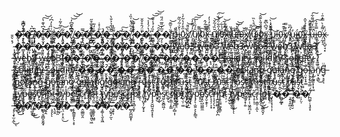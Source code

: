 
�̵̩̙̯̣͉͊̾̌͆̔͘̚�̵̛̟̩̭̬̱͐͆͛ ̸̨̧̡̬͗̑�̵̯̑̉͆͛͊̔͠͝�̴̺͈̼̥͍̲̮̏͐́ ̴̺̖͉̃͑͛̀̓͆́̕�̴̦͈́̈́̃͐̃͗�̸̟̖͊͆̀̋͆̓͝͝͝ ̸̧͚̻̠̞̪̙͇̉͆͋ͅ�̵̗̜̖̺̗̿�̴̣̐̅͗̅͒̋̚ ̴̛̗͓̺̋͑̒̎�̸̧̛̘͚̭̟͔̻͎̤̀̎͗̽̇̚�̵̰͔̭͉͙̩̪̰̳͂͊́̄̉͐̐̀ ̷̯̳͓̣̥͌̃̔�̴̧͔̲̼͔͚̪͠�̸̨̡̘̹̙̼̩̙̼̌̓͂̈́̽̍̏̍͜ ̷͕̮͖̎͊̐͋̀͝�̵̤͇̜̩̗̙̻̣̲̎̈́̑̊̌̌͘̕͜�̷̛̪̞́̔́̒̾͘͝ ̴͈͖̦͖̖̹͚̭̼̤̍̏̓́̾̆̋͝͠͝�̴̰̗͔͕̻̌̅̒̎̅̈́̎�̸̙̄̆͑̆̅̄͝ ̷̢͖͙͔̖͓̪̼̄u̵͈̘͖̞̐̋į̴̡͎̠̹̯̀̌͗͂́̏̃ͅ0̷̢̫̯̖̉̋̊̒̔̃̒̇̚x̸̛̹̬̝͍̩̦̑̉̎̄͝ ̸̧͔̣͕͍̮͖̦͉̑̓́͌̓͠͠͝ų̸̦͇̺̯̘̆̑́̋͗̾͘i̸̢̭̫̹͚͙̯͕͌̃0̴͍͎̯͈͉̈́͒̈́̂x̵̧̙͇̼̱͔͚̀̊̽ ̷̲͇̭͎̃͛̀̊̓̍̒ṵ̸͖̠̱̩̜̟̆̏̉̃̌͝͝i̸̛̼͖̜̟̒̋͋̑́̾̈͠0̶̨̨͍͚͚̜̝̓́̈́̉̅͘͝x̶̙̱̫̅̎̒̕ ̸͍͓̬̠̪̐̃ṷ̶̱͇̗͛̾ḯ̶̛̭̮̜̫̯̘̝̀́̃̕͝0̶̡̝͋̆x̸̟̻̩̜͍̍͌̕ ̸̙̼̖̈́̋̎ų̷̛̦͉͇̋͊̈́̊̀̏͘i̴̪̱̪̘̬͖̳͍̿ͅ0̴͈̦̼̀́̋̈́̄̀͊̂͝ẍ̷̦̱̻̻́̄͆̀͆͊͘ͅ ̷̢̧̤̜̯̠̫͐̊̌̽̇̀̚͝u̷̻͚̩͝ỉ̵̺̪0̵͎̯̻̹̋͒͊̎x̸̦͒͒̿̕ ̴͓͈̈́͆̏u̴͉̣̓ḯ̵̢0̴̛̳̪̦͈̽̅̆x̶̳͙͙̋̾̔̉̌̂͘ ̴̧̖͓͉̥̮͙̺̍̈́͛́̚͝ụ̶̍̈̋̓̈́͌͋̚͠i̶͇̜̦̟̞͖͍̹̿̊̄͐͜͠0̶̜̰̘̦͗͌̉̀̿̽̄͑x̴̢͎̝̺̠̘͙́̈͐ ̴̨͓̪̥̺́̽͛̑̄�̴͇͓̭̱̦̯̖͓̳͙̌̀͒́̒̓̐́̿͘�̶̢̡̛͙̙͖͚͇̤̠̝̉̄͌̔͌͝ ̶̢̻̬̳̲̲̥̍̾̆̃̔͝�̶̓̆̌̏͛̋̀̕͝ͅ�̷̞͎̞̭͇̑̅͛͋͐ͅ ̶̬͍̤͔̖͍̈́͒̋͌̅̇͝�̷̛̪̤͎̙̹͎̦̹̄̆̔̓̽͊͋͝�̸̨͉̤̞̳̰̱̜͔͒͜ ̶͕̖͖͑̊͝�̵̗̲̰̻̘͎͕̈́͋͌̀͝�̵͙̯̫̭̤͑͆̒̀̏͆̓̌̄̚ ̶̥̼̰̰͇̏͆͋̓̑͛̾̕�̴̥̎̎͂͂̚�̴̨̝̩̟̩̼̭̀͛̂͐͂̄͑̀͆͘ ̸̟̗̗͕̰͕͓͕̱̓͒̉̽̔͜�̴̨̨̢̱͚̟̈́͛̈́̆̈̉͠�̷̡̨̛̠̠͒͆̄̕ ̵̧̨̧̞͈̗̪͓͈͇͊͌̓̓̔̾̒̿�̶̗̌͛̒͝�̶̧̜͓̭̟̤͙͇̒̅́̏̄͜ ̷̡̨̢͕̩̫̫̙̫̥͗̋̏�̷̢̡̧͔̙̀̑̎̓̌̀̊̑͝�̸̨̥̜͎̥͎̼͊͊̓̾͝ ̶͕̘̂̊̈͗w̴̛̪̺̦̦͕͊̓̀̄̂̓̏̍ĕ̸͈̠͍̩͎͚̾b̶̙͎̹̮͖̜̯͎̻̗̾̎̚3̷̱̫̗̖̼̀ ̷̭̃̀̀ẃ̶͙͕̲̬̂̈́͊́̓͘̚͠ḙ̶̺̮̹̭̩͓͕̘̅̇̾͑̔̉̎̅̏b̴̛͍̟͍̺̱̉̍̑́́͜3̴̨̢̛͓̜̦̃͆̐̽̍̈̀͘͜ ̸̢̛̦̰͇̲̾̍̈́̈̏̈́̉͋w̷̛̼͈͔̰̞̼̭̳͚̽̉̃́͂͐̈́͌͂e̴̝̰͈̫͖̲̫̥̣̅̑͗͂̐̄́̍̏b̶̝̫͚̰͎̳̱͓̔̈͊́̌͆͊̍͜͝3̴̖̀̌̀͊͒̕͘ ̶̟̺̰͚̯̈́̋w̴̫͖̺̠͈̖͖̩̭̽̏́̓̋͐̃e̷̤͖̭̫̯͇͌̎̋͂̀͑̀́͘͝b̶̨͚̹̰̻̮̺̩̜̑͌̽̓̓̇̓͘3̷̛̝̫̮̭̝̱ ̶͙̳͇͍̦̐̈́͂̓̐̅̃̆͑w̴̱̆̽e̵͕͙̘̣̬͙̋̔̐͗b̸̘̖͔̯̖̲͕͙̔̊̀3̷̻̏̈̎̎͒̾͑͘ ̸̢̡̢̛̯̥͇̮̙̱͛͜ẃ̸̧̗̦̫̭͙͎͙͋̅̃̈ͅḕ̵̬̠̦̅̌̉̍͗̇͒͊͜b̶̢̝̮͉̙̒̈͛͛̒̀̐͌̋3̸̧͍̠͉̦̟̼̼̱͗̐ ̶̛̤̘͈̺̯͎͖w̶̘̣̉̂͌̾͋̔͋̅́͝e̵̤̜̝̮̣͐͜b̴̥̠̫͓̪͖͓̥̉̋́̆̈́̐̓3̵̛͕̬̜̥̳͙̳̙̌ ̵̢̰̠̩̝̿w̶͚̎͊̎̀̅e̸͕̰̣̊̍b̷̺̹̿͐̆̽3̴͕̖͇͖̑͐̃͠͝ ̵̡̤̝̬̒͛̅̊̃�̴̩͚͔̳̼̰̊͊̈̎͆͑͆̎�̶̢̛̜̺̣̠̤̗͕̅͒̉͗̀͐̕ͅ ̴̡͙̼̝̃̿�̸͚̖̲͚̗̺̉͛͐̋̾̐̕͝͝�̷̭͉̬͕̣͔̝̩̌͆͐͘ ̴̧̧͍͌�̴͓͈̻̓́̉̐͂̈́̀͜͝�̶̢͓̤̥̝̝͒ ̸̡̧̧̪͔̠̙̩̘̦̾̓̆̊̀̃̇͝�̴̩̠̗̩̥̹͕̠̍̕ͅ�̸̡̛̠̜̭̬̰̘͒̽̀͑͗̈́́͘͜ ̸̼̟̝̬̱̮͉̠̾͌�̷̨̡̩̺͚̱̇̋̅̅̀�̸͙͊ ̶͔̰̆͆̌̐�̶̦̗̫̩̼̆͒͌̾̇̇͝�̸̛̘̯̘̝̥́̈̎̃̋̿͑͠͝ ̶̡̻̟̝̰̙̄̽̋�̵̡̭̿̓̽̏͝�̷̤͇̲̰̟͒̉̂̒͊̈́͜͜ ̸̲̥̜̱͕̼̾̈́�̵̟̘̎́́̿͂͘͝͝�̸̢̛̛̀̽̄̇͋̀̀̚ ̶̱̬̥̻̱̺̲̬͕͛͑ͅṣ̶͆̈́̒̚o̷̢̤͙̓̏͒̉͋̈́͗̋̿l̴͍̘͍̈i̶̜̠̻̻͍͔̳̩͗̀̈̒́̐d̵̨͎̖̩͇͕̹͇͎̣̈́í̷̡̦̱͓̻̤̳̰̯̄̍̈̽̂͒͜͝t̵̼̬̹̬̍́̈̓̌y̶̜̤̓̀ ̵̧͔͎̱͉͔̤̰̙͔̐́ŝ̸̺̪̑̏͂̈́̓̿͒͛̕͜o̷̢̧̥̠̮͚͉̫̘̎̽͒̀̈́͌̃͊̐͠l̴͓̬̱̜̂̑́̑̒̀͠͝i̷̼̺̿́͛͂͛̂͊̽͘͘d̴͎͍̖̽̀̀͗̽̄͗͊i̷̛̬̠͑̇̑̓͐̍͘͘ť̸̥̍̚y̵̛̲͆̈̑̐̽̏̎ ̷͉̂̾͗̋̈͝s̴̡͙̫̤̞̀̈́͑̓o̴̩̻͑͐̊̈̓̈́l̵̩̫̐̏̎̃̏́͆̕͝í̸͙̤̫̻̟͚̜͈̝͗̐͒͑̈́̾ͅd̵̪̤͐ĩ̶̛̝̆̋̃̓͌̌̋t̵̛͙̖͔̄̓̾̓y̵̺̼̹̩̹͈̌̔̽͌͝͝ ̶̡͇̬̰͉͈͇͎͗͒͒͋̓͝s̸̛͎̟̲̉͗o̴̬̝̘͙̅͌l̴̨̳͍̜͋i̶̢̯̣̘̳̦̙͗͆́̈́̔̍̿ͅḍ̷̦͈̤̺͖̆̚ȋ̸̛̪̣͉͔͍̏̃̐͐͗͛͒͘t̸̢̛͇̣̠̦ͅý̶̨̖̗̫̃ ̴̨̛͎̘͓̫͓͙̫̮̽̓̕͜s̷̼̥̩̃̀́̃́̀̍̑́̏o̷͇̺̾̅̈͊͗̒̽̀̚l̶̰̜͎͕͐̊̒͐̓̑͘͠i̷̡̙͓͐d̷̯̜̰̍͊͌̾̀̿̉͠ĩ̵̗̽̿̈̏̿͘t̷̛͓̙̼͕̐̀̓̓̆̕͘ÿ̴̯͇̩̣̝̹̫͉̆͜ ̶̤̞̖̱̓̓̽̿̍�̷̛̝͉̹͚̮̻̳̖̼̘́͛͗�̶̢̳̮̪̭̫̖̭̻̆͊̀̿̾̈́̈́̃ͅ ̴̨̮̙̂͒̐̑͊́͛͛̿͘�̶̛̬̬͓̣͓͕̖̭̀͗͋̇̚ͅ�̵̗̳͎̥̈́̀̑͑͒̐̂͜ͅ ̶̡̡̜̳̩̥͚͈̈�̴̡͖̬̫̳̯̳̝̈́͒̽͜�̴̠̗̲͈̺͖̝̤͛ ̷̯͔̟͔̃͗̋͐̿̇͠͠�̶̖̙̬̙͔̣̰̌͐̑́̍͘̚͘͜�̵̜͖̲̮̦̇̐̃͑̾ͅ ̶̢̯̞̞̝͖͇̲͍̼̎̃̀̈́͠͠�̶̘̝̩͙̹̜͙̾͂̄̍͑͛͑̕̚͘�̴̡̢̝͚͇̯̎̄̈́ ̸͇̺͕̪̬͙̒̒͗�̴̻̭͈͌̆̽̕�̴̢̪͉̀͒̚ ̸̛̝̳͖͋̇͒͐̂͜�̷̡̤͖̭̫̥̜̺̐͜ͅ�̵̨̼̱͔̍̓̌ͅ ̷̜̻͙̠̯̍̂͘�̷̠̍̑̓̆̑̍̈͆̚̚�̶̟͓̠̱̏̂̂̃͜ ̴͓̭̟͈̺̰̀̉͑ǵ̶̨̱̒̌͋̓͋̕ȯ̶͈͔̞̌̊̊̊̓͜ľ̷̡̗͔̳͎̻͔͉͆̐ͅā̵̢̫̩̲̪͉̳͚̿̽̀͘n̷̛̳̬̯̝̯̗͛̾̐̆̊͠͝g̵͓͓͖̙̍̂͂̄̃ ̷͎̞̼͖̥̍̉͑͗̓̇̀̒g̸̛͚͉͈͋̎͘ò̶̝̞̗̜̰͊̾͐̆͌l̵͙̮̉̓̋̈́̇̀̔͝a̵̢͇͔͎̅̒̈́̾͠ņ̵͙̬̯̥̗̠̟͖̀̐̏̉ĝ̷̥͉̹͇͉̜̟̯̄̍̆̋̑̇͐̈́͠ ̸̛̮̲̼̘̘̎̎́̽͂̆̋̕ģ̷̗̞͂͛͝o̶̜̤̟̞̟͚͋l̵̘͉̜͛́̏͜ã̷̧̡̦̳͈͓̩̘͖̾͌̆ñ̸̤͓͉͇̉̀͑̒̀̕͜g̶̢͉̥͔͆̄̈̚ ̷̨̛̹̘̝̹͇͇͔͊͐͑̑̈́͂̕g̴̈́̃͗͜ò̸̧̮̳͙͕̪̺͖̗́̉̚l̸͓̹̂̀a̷̡͍̣̫̹̫͖͚̝͆̌̊̍n̷͕̲̖͛͂̾̓g̵̢͇̞͊̔̔͜ ̷̩͈̫̗̏̀̂͊͋̀̉̋̕͠ͅg̸̢͓̣͉̠̪̖̖͊̐̅͜͝ͅŏ̵̦̫̰͐̐̎͊̒̕l̶̡̠̹̦̳̟͙͚͔̓̈́̃͘̕ą̵̲͎̖̼͙̖̈̓ņ̷̹̝͉̲̍͒̈́́g̷̳̣̈̃͌̎̓͘̕͠ ̷̠̻̥͙͎̮̆̂̓̆̊̉̓g̷̨̘̳̘̪͈̝͙̦̾͊̀̈́͗̈ͅo̶͉͑͂̈̉͊̔̚̚͝l̶̯̲̲̤̪̻̱̆̓̐̀̈̓à̵͚̤̖̤̠̘̈́͑͋́̂n̷̛̗͌̓́̽̈́̐͋͠g̸͈̘̫̩̥͉͕̫͇̬͊̄̎̆ ̴̱̘̽g̶͕̟̲̀̈͛̇͑͊͊̈o̴͎̿̆͋̿̿l̵̹͉̈́͆͊͒a̵̡̻̼̤̝̻̯̫̓̀͜n̵̢͉̰͎͉̮̝̬̼̄̋͊͒̒̿͛̔̑͝ͅg̶͇̥̰̈́̑ ̶̨̧͓̘̞̞̰̋͋͊̇͗̋͘͝r̷͎͔̣͕̔ų̴̡̞͊͛̂̌̀̋̍̈́̈́̽s̶͓̠̻̭̒̔͂͐͝t̵̨̙̮͌̊̈́͌͋ ̴̧̧̡̞̫̣͕̘͆͑͜r̵̤͖̘̲͊̇̅̊̈́́̈́̐̇u̵̙̳̎̀̎͠ͅs̷͇̘̅͒̈́̈̽̓̌̂͝t̸̺̗̩̬̦̬̎͗͒͌̔̍̓͑̾ ̸̙̭͚̖̰̭̗̱̀̅̂́̄͛̽ŗ̴̛̥̣͔̩̦̰̘̰͔̃̆̀̂̓̄͊u̶̮̗̝̙̳̲̹͍͂s̷̢͖̠̪̙̫̦͕̺̈̈́́̈͛̏̇̂̌͝t̵̡̧͇̻̰͙̰̙̹͂̿ͅ ̴̮͌̾̓̾̕r̴̜̫̅̃̒̐̉̾̑̽̕͝u̸̢͕̭̳͉̣̮̙̮̽͐̏͛s̴͓̜̺̖̑̓̋t̸̡̡́̈̽̀̎ ̶̡̳̗͇͗̌̇̎̓͋͘ŗ̵̛̦̪̺͚͕̀͆͛̃̒̚͠u̴̝͓͈̽̈́̉͆͗s̵͕͍̲̞̦̝͊͒̈̌ͅt̴̝̰̒̓͗ ̴̱͈̅̇̾̓͘͜r̷̢͎͔͚̯̱̺͚̰͚̂͌̏̍͑u̷̗̯̳̳̩̪͓̲̾͊̓͌̆s̸̖̳̦̦͍͈̬͛͒̿̄̀̌͋̈́̒t̴̨̥͕̺̪͔̤̦͛ ̵̰̟̺̹̤̫̰̌̈͛̎̽̚̕r̸͕͈͆̈́̊̔͘u̶̱̯͔̐͂͑̈́̄͛̕s̶̡̖͓̞͕̝̣͙̬̄̽̆̎̃͗ṭ̵̡̟̯͇͎͚̼̈́̏̔̓ ̴̙̘̜͉̩̣̦̩̆͋ŗ̸̧͍̲̱͙̜̻͙̤͛́͒̄͗̈̕ů̴̡͚̪͎̝͗̈͆͑͜͝s̴̠̭̠̞̝̤̬̓̓̇̋̊̈́̕͜ť̴̼̗͐͆̐͊̈́̕͠ ̸̳͕̫̎̈̍̇̃̈̎͘͠r̸̥͔͇͐̒̏͗ų̴̨̳̝͓̠͎̹̳̏͋̒͂̅͝š̵̡̮̹̙͔̫͖͒̕t̷̫̺̣͉̫̃͊̆̽̌͑̕̚͜͝ͅ ̷͍̮̟̞͎̇͂̂̏̈́̾̅͠t̶̡͓̱̰̫͔̲̮̄̂̉̓̂̀̑̓͘͜͠ÿ̵̭̞̜̰̫͈̭̬́͐̄͜p̶̤͔͔͓̳̋͗̇́̽̉̒͝ͅe̴̢̹͖̫̞͋̑̌̈́̔s̸̢̢̮̳̹̮̰̈́͛̋̑̒̈́́̕͠c̸̙̯̊̈͝r̴̨̨̺͍̟͇̞̦͊͑̚̚ị̸̱͈̣̝͓̥̮͍̭̋̄́̈͐̚p̶͔̮͎̊̏͐ţ̶̺͎͒͌ ̴̺̞̥͈̦̮̱̹̟̯͌̈́̽̍̿̈́̃̕͠t̵̜͓̩̬͔͙̟̫̀̓̓͂̓͌̚͝ͅẙ̵̩̰̝̻͖̈́̃̐͂̈̇p̵̨̮̙̜̪̲̈́e̶̱̤͇̐̅̑s̷̨̳͇͍̎̊c̵̨͕͇̼̹̃́͆͛̑̔̈́̈́ŗ̸͕̕ḯ̸̛̭̹͙̦̜̓̅̊̎͐p̶̹̔̀̂̓̃̈́͆̚͝͝t̷̛̬͕̺́͊͛̂̒̂̌̋͜͝ ̷̨̺̔ẗ̵̝͙̯̻͙́̀ỵ̸̘͖̼̙̻̽͗̃p̶̢̻̦̙̀̆̇͂̿̃̏̚͝e̸̛͉̗̋̓́̂̓͗͗̈́͠s̷͖̣̻̋̇̓͒̋̾̆̎͜͠͠c̴̲̀r̶̪̠͒̑̔͑̏͐̀į̴̛̝̩̤̿̐̎̔͋̒̏̕͠ͅp̷̦̱̘̻͔̮̙͆͊̓́͐́t̷̯͐̇̚ͅ ̸̨̹̺͓̦̰̟͓̔t̸͙̩̥̍̉̿̀̑͋̂̾̅͠y̵̬̏̓́̋́͑̀̚͠p̴̧̡̛̮̺̤̘͍̞͓̊͐͐͘ͅe̷̪̝͔͗s̸̫̮͕̮̻͖̦̈́̾̅̽̋̒̿́͘c̵͚̗͉͑̀̀͗̑͊͌r̸͍͎͇̹̙̳̿̍́͋͆̑̕͠į̴̢̘̬̪̤̗̻̣͎̂̓́͒͝p̶̤̥͚̹̜͊͊̈́̓̀̈́t̸̺̖̤̹͚̒ ̸̧̡̞̦̯̟̿̂̈́͗̇̐̐t̸̼̼͎̻̟̰͂͛̈̒y̴̼̗̚ͅp̷̡̨̣̫͍͕͕̙͇͉̄̎̄̂͒̌͠ȩ̸̛̯̩̺͖͚̼̓̊͑̆s̸͓̮̣̱̙̦̀̏̑̂͒c̴̨͉̖̜͕̟̆͝ŗ̵̧̩̗̖͙̇̐́͆̑̒̉̕i̸̧̪͚͖̲̞̘̭̙̪̓͆̊̃̕͠p̸̱̯͚̤͚͓̳̦͊͠ṭ̴̦̦̈́́͛͌͠ ̴̝͖̹̬̓t̸̖̫̜͉̱͉͆̍̓̈́̄̈́͜y̴̪̳̙͓̱̥̾̈́͗̄͐̔̉͌̕ͅͅp̵͎̉̎e̵͚͔͓̦͍̒̏s̵̨̙̣̹͖̭̪͔͕̆̍̅̄̓́̉̎͝c̷̜̥͕̹͂r̵̢̠̣̳̠͎̼̔͋ͅǐ̵͓̟̯̖̌̿̒̊̌̑̈́͋̆͜͜p̶̡̺̠̲͚̲̯̬̗͐̏̐̑͊̄͘t̵͉̗͌͊̏̃͌̀̾̚ ̴̡̨̨͙͎̹͎͒̅͗̔̈�̷̪̮̰̲̟̇͝�̶̧̛̱͔̭̪̹͂̈ͅ ̶͎̮͔͙͍̮̐̒́̿̃́�̴̹̗̤̹̒̍͛͘�̸̪͚̜̜̘̥͓̂́̿͋̒͝ ̶̡̡̧̟̫͔̼̍̅͆͘͜͝ͅ�̸̛̪̙̀̽ͅ�̸̜̼̥̔͗̓͌͐͜͜͠ ̸̡̛̣̮̻͂̀̈́̈́́�̷͚͙͔̼̻̞̬̰̟̅̆͛́̈́̅̀͘�̵̧̧̨̾͂̈́̍͘ͅ ̴̢̮̱̄�̴͉̤͕̹͓̤̔̄́̍̕͜�̵̼̥̄̑͊̆̈́ ̶̨̨͇̱̬̙̖͕̞̇͒̇̌̈̄̚͠�̵̭͚͇̮̯̀̾͗͒̿̅͌̊͘͠�̵̰̠̳̱̟͈̖͖́̊͂̆̈́̔ ̴̧͚̥̗͖͈̄̋́̐͂̈̆̈͒̀�̶̧͚̜̖̬̞͖̈́̈́̒�̴̨̺͍̗̫͂͒̄͝ͅ ̶̥̟͎͊̅̈́̓̈́̅̄̍͆̉�̸̱̈́̃̄͝�̶̲̬̰̪͚͙̜̊͑̂̋͝

<!---
ui0x/ui0x is a ✨ special ✨ repository because its `README.md` (this file) appears on your GitHub profile.
You can click the Preview link to take a look at your changes.
--->
